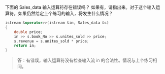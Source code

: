 下面的 Sales_data 输入运算符存在错误吗？
如果有，请指出来。对于这个输入运算符，如果仍然给定上个练习的输入，将发生什么情况？

```cpp
istream &operator>>(istream &in, Sales_data &s)
{
    double price;
    in >> s.book_No >> s.unites_sold >> price;
    s.revenue = s.unites_sold * price;
    return in;
}
```

> 答：有错误，输入运算符没有检查输入流 in 的合法性。情况与上个练习相同。
